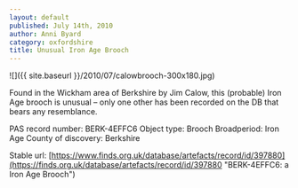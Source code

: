 ```yaml
---
layout: default
published: July 14th, 2010
author: Anni Byard
category: oxfordshire
title: Unusual Iron Age Brooch
---
```


![]({{ site.baseurl }}/2010/07/calowbrooch-300x180.jpg)

Found in the Wickham area of Berkshire by Jim Calow, this (probable) Iron Age brooch is unusual – only one other has been recorded on the DB that bears any resemblance.

PAS record number: BERK-4EFFC6
Object type: Brooch
Broadperiod: Iron Age
County of discovery: Berkshire

Stable url: [https://www.finds.org.uk/database/artefacts/record/id/397880](https://finds.org.uk/database/artefacts/record/id/397880 "BERK-4EFFC6: a Iron Age Brooch")

